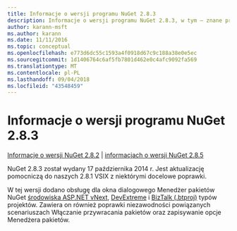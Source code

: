 ```yaml
---
title: Informacje o wersji programu NuGet 2.8.3
description: Informacje o wersji programu NuGet 2.8.3, w tym — znane problemy, poprawki, funkcje dodane i DCRs.
author: karann-msft
ms.author: karann
ms.date: 11/11/2016
ms.topic: conceptual
ms.openlocfilehash: e773d6dc55c1593a4f0918d67c9c188a38e0e5ec
ms.sourcegitcommit: 1d1406764c6af5fb7801d462e0c4afc9092fa569
ms.translationtype: MT
ms.contentlocale: pl-PL
ms.lasthandoff: 09/04/2018
ms.locfileid: "43548459"
---
```

# <a name="nuget-283-release-notes"></a>Informacje o wersji programu NuGet 2.8.3

[Informacje o wersji NuGet 2.8.2](../release-notes/nuget-2.8.2.md) | [informacjach o wersji NuGet 2.8.5](../release-notes/nuget-2.8.5.md)

NuGet 2.8.3 został wydany 17 października 2014 r. Jest aktualizację pomocniczą do naszych 2.8.1 VSIX z niektórymi docelowe poprawki.

W tej wersji dodano obsługę dla okna dialogowego Menedżer pakietów NuGet [środowiska ASP.NET vNext](http://www.asp.net/vnext), [DevExtreme](http://js.devexpress.com/) i [BizTalk (.btproj)](/biztalk/core/developing-biztalk-server-applications) typów projektów. Zawiera on również poprawki niezawodności powiązanych scenariuszach Włączanie przywracania pakietów oraz zapisywanie opcje Menedżera pakietów.
